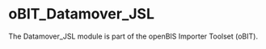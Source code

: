 oBIT_Datamover_JSL
==================

The Datamover_JSL module is part of the openBIS Importer Toolset (oBIT).

